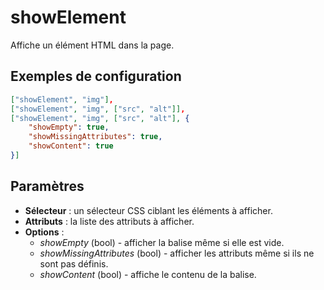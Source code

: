 # showElement

Affiche un élément HTML dans la page.

## Exemples de configuration

```json
["showElement", "img"],
["showElement", "img", ["src", "alt"]],
["showElement", "img", ["src", "alt"], {
    "showEmpty": true,
    "showMissingAttributes": true,
    "showContent": true
}]
```

## Paramètres

* **Sélecteur** : un sélecteur CSS ciblant les éléments à afficher.
* **Attributs** : la liste des attributs à afficher.
* **Options** : 
    - *showEmpty* (bool) - afficher la balise même si elle est vide.
    - *showMissingAttributes* (bool) - afficher les attributs même si ils ne sont pas définis.
    - *showContent* (bool) - affiche le contenu de la balise.
